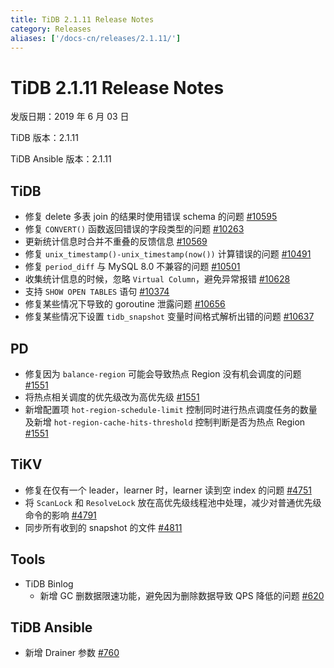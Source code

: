 ```yaml
---
title: TiDB 2.1.11 Release Notes
category: Releases
aliases: ['/docs-cn/releases/2.1.11/']
---
```


# TiDB 2.1.11 Release Notes

发版日期：2019 年 6 月 03 日

TiDB 版本：2.1.11

TiDB Ansible 版本：2.1.11

## TiDB

- 修复 delete 多表 join 的结果时使用错误 schema 的问题 [#10595](https://github.com/pingcap/tidb/pull/10595)
- 修复 `CONVERT()` 函数返回错误的字段类型的问题 [#10263](https://github.com/pingcap/tidb/pull/10263)
- 更新统计信息时合并不重叠的反馈信息 [#10569](https://github.com/pingcap/tidb/pull/10569)
- 修复  `unix_timestamp()-unix_timestamp(now())` 计算错误的问题 [#10491](https://github.com/pingcap/tidb/pull/10491)
- 修复 `period_diff` 与 MySQL 8.0 不兼容的问题 [#10501](https://github.com/pingcap/tidb/pull/10501)
- 收集统计信息的时候，忽略 `Virtual Column`，避免异常报错 [#10628](https://github.com/pingcap/tidb/pull/10628)
- 支持 `SHOW OPEN TABLES` 语句 [#10374](https://github.com/pingcap/tidb/pull/10374)
- 修复某些情况下导致的 goroutine 泄露问题 [#10656](https://github.com/pingcap/tidb/pull/10656)
- 修复某些情况下设置 `tidb_snapshot` 变量时间格式解析出错的问题 [#10637](https://github.com/pingcap/tidb/pull/10637)

## PD

- 修复因为 `balance-region` 可能会导致热点 Region 没有机会调度的问题 [#1551](https://github.com/pingcap/pd/pull/1551)
- 将热点相关调度的优先级改为高优先级 [#1551](https://github.com/pingcap/pd/pull/1551)
- 新增配置项 `hot-region-schedule-limit` 控制同时进行热点调度任务的数量及新增 `hot-region-cache-hits-threshold` 控制判断是否为热点 Region [#1551](https://github.com/pingcap/pd/pull/1551)

## TiKV

- 修复在仅有一个 leader，learner 时，learner 读到空 index 的问题 [#4751](https://github.com/tikv/tikv/pull/4751)
- 将 `ScanLock` 和 `ResolveLock` 放在高优先级线程池中处理，减少对普通优先级命令的影响 [#4791](https://github.com/tikv/tikv/pull/4791)
- 同步所有收到的 snapshot 的文件 [#4811](https://github.com/tikv/tikv/pull/4811)

## Tools

- TiDB Binlog
    - 新增 GC 删数据限速功能，避免因为删除数据导致 QPS 降低的问题 [#620](https://github.com/pingcap/tidb-binlog/pull/620)

## TiDB Ansible

- 新增 Drainer 参数 [#760](https://github.com/pingcap/tidb-ansible/pull/760)
